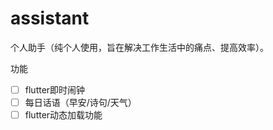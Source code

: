 # assistant
个人助手（纯个人使用，旨在解决工作生活中的痛点、提高效率）。

功能
- [ ] flutter即时闹钟
- [ ] 每日话语（早安/诗句/天气）
- [ ] flutter动态加载功能
